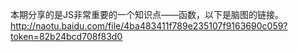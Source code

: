 
本期分享的是JS非常重要的一个知识点——函数，以下是脑图的链接。
http://naotu.baidu.com/file/4ba483411f789e235107f9163690c059?token=82b24bcd708f83d0